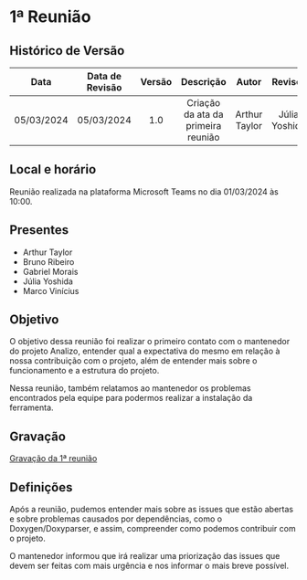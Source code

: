 # 1ª Reunião

## <a>Histórico de Versão</a>

|Data|Data de Revisão|Versão|Descrição|Autor|Revisor|
| :----------: |:---------:| :------: | :-----------: | :---------: |:---------: |
| 05/03/2024 | 05/03/2024 | 1.0 | Criação da ata da primeira reunião | Arthur Taylor | Júlia Yoshida|


## <a>Local e horário</a>

Reunião realizada na plataforma Microsoft Teams no dia 01/03/2024 às 10:00.

## Presentes

- Arthur Taylor
- Bruno Ribeiro
- Gabriel Morais
- Júlia Yoshida
- Marco Vinícius

## Objetivo

O objetivo dessa reunião foi realizar o primeiro contato com o mantenedor do projeto Analizo, entender qual a expectativa do mesmo em relação à nossa contribuição com o projeto, além de entender mais sobre o funcionamento e a estrutura do projeto.

Nessa reunião, também relatamos ao mantenedor os problemas encontrados pela equipe para podermos realizar a instalação da ferramenta. 

## Gravação

[Gravação da 1ª reunião](https://unbbr.sharepoint.com/sites/Analizo-BRISA/Documentos%20Compartilhados/General/Recordings/primeira_reuniao-20240301_103030-Meeting%20Recording.mp4?web=1)

## Definições

Após a reunião, pudemos entender mais sobre as issues que estão abertas e sobre problemas causados por dependências, como o Doxygen/Doxyparser, e assim, compreender como podemos contribuir com o projeto.

O mantenedor informou que irá realizar uma priorização das issues que devem ser feitas com mais urgência e nos informar o mais breve possível.
